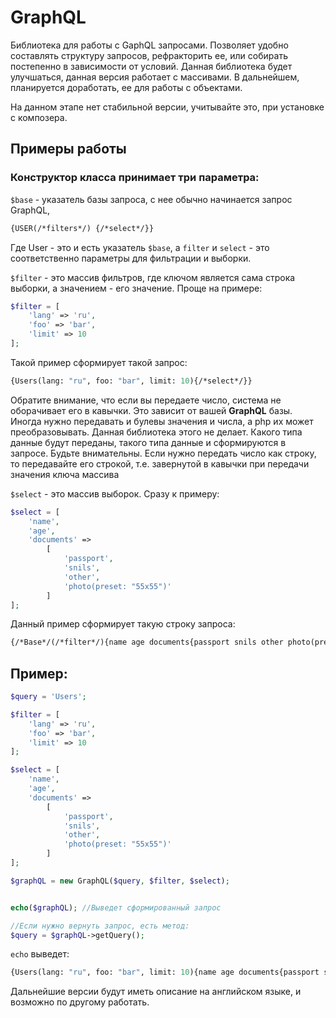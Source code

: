 GraphQL
=======================

Библиотека для работы с GaphQL запросами. Позволяет удобно составлять 
структуру запросов, рефракторить ее, или собирать постепенно в
зависимости от условий. Данная библиотека будет улучшаться,
данная версия работает с массивами. В дальнейшем, планируется доработать,
ее для работы с объектами.

На данном этапе нет стабильной версии, учитывайте это, при установке с композера.

Примеры работы
-----------------------

### Конструктор класса принимает три параметра:

`$base` - указатель базы запроса, с нее обычно начинается запрос GraphQL,

```graphql
{USER(/*filters*/) {/*select*/}}
```

Где User - это и есть указатель `$base`, а `filter` и `select` - это 
соответственно параметры для фильтрации и выборки.

`$filter` - это массив фильтров, где ключом является сама строка выборки,
а значением - его значение. Проще на примере:

```php
$filter = [
	'lang' => 'ru',
	'foo' => 'bar',
	'limit' => 10
];
```

Такой пример сформирует такой запрос:

```graphql
{Users(lang: "ru", foo: "bar", limit: 10){/*select*/}}
```
Обратите внимание, что если вы передаете число, система не оборачивает его в кавычки.
Это зависит от вашей **GraphQL** базы. Иногда нужно передавать и булевы 
значения и числа, а php их может преобразовывать. Данная библиотека этого
не делает. Какого типа данные будут переданы, такого типа данные и сформируются 
в запросе. Будьте внимательны. Если нужно передать число как строку, то передавайте его строкой,
т.е. завернутой в кавычки при передачи значения ключа массива

`$select` - это массив выборок. Сразу к примеру:

```php
$select = [
	'name',
	'age',
	'documents' =>
		[
			'passport',
			'snils',
			'other',
			'photo(preset: "55x55")'
		]
];
```

Данный пример сформирует такую строку запроса:

```graphql
{/*Base*/(/*filter*/){name age documents{passport snils other photo(preset: "55x55")}}}
```

Пример:
----------------------

```php
$query = 'Users';

$filter = [
	'lang' => 'ru',
	'foo' => 'bar',
	'limit' => 10
];

$select = [
	'name',
	'age',
	'documents' =>
		[
			'passport',
			'snils',
			'other',
			'photo(preset: "55x55")'
		]
];

$graphQL = new GraphQL($query, $filter, $select);


echo($graphQL); //Выведет сформированный запрос

//Если нужно вернуть запрос, есть метод:
$query = $graphQL->getQuery();

```

`echo` выведет: 

```graphql
{Users(lang: "ru", foo: "bar", limit: 10){name age documents{passport snils other photo(preset: "55x55")}}}
```


Дальнейшие версии будут иметь описание на английском языке, и возможно по другому работать.


